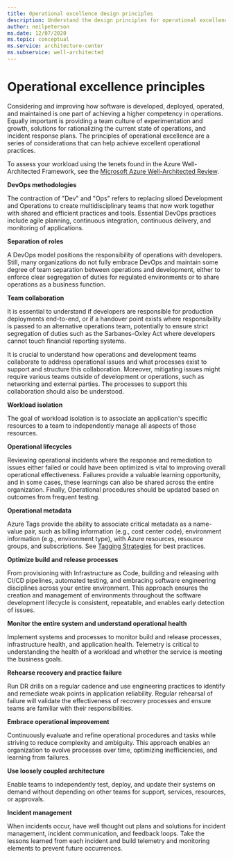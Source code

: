 ```yaml
---
title: Operational excellence design principles
description: Understand the design principles for operational excellence within the Azure Well-Architected Framework.
author: neilpeterson
ms.date: 12/07/2020
ms.topic: conceptual
ms.service: architecture-center
ms.subservice: well-architected
---
```


# Operational excellence principles

Considering and improving how software is developed, deployed, operated, and maintained is one part of achieving a higher competency in operations. Equally important is providing a team culture of experimentation and growth, solutions for rationalizing the current state of operations, and incident response plans. The principles of operational excellence are a series of considerations that can help achieve excellent operational practices.

To assess your workload using the tenets found in the Azure Well-Architected Framework, see the [Microsoft Azure Well-Architected Review](/assessments/?id=azure-architecture-review&mode=pre-assessment).

<a id="methodologies">**DevOps methodologies**</a>

The contraction of "Dev" and "Ops" refers to replacing siloed Development and Operations to create multidisciplinary teams that now work together with shared and efficient practices and tools. Essential DevOps practices include agile planning, continuous integration, continuous delivery, and monitoring of applications.

<a id="roles">**Separation of roles**</a>

A DevOps model positions the responsibility of operations with developers. Still, many organizations do not fully embrace DevOps and maintain some degree of team separation between operations and development, either to enforce clear segregation of duties for regulated environments or to share operations as a business function.

**Team collaboration**

It is essential to understand if developers are responsible for production deployments end-to-end, or if a handover point exists where responsibility is passed to an alternative operations team, potentially to ensure strict segregation of duties such as the Sarbanes-Oxley Act where developers cannot touch financial reporting systems.

It is crucial to understand how operations and development teams collaborate to address operational issues and what processes exist to support and structure this collaboration. Moreover, mitigating issues might require various teams outside of development or operations, such as networking and external parties. The processes to support this collaboration should also be understood.

**Workload isolation**

The goal of workload isolation is to associate an application's specific resources to a team to independently manage all aspects of those resources.

<a id="lifecycles">**Operational lifecycles**</a>

Reviewing operational incidents where the response and remediation to issues either failed or could have been optimized is vital to improving overall operational effectiveness. Failures provide a valuable learning opportunity, and in some cases, these learnings can also be shared across the entire organization. Finally, Operational procedures should be updated based on outcomes from frequent testing.

<a id="metadata">**Operational metadata**</a>

Azure Tags provide the ability to associate critical metadata as a name-value pair, such as billing information (e.g., cost center code), environment information (e.g., environment type), with Azure resources, resource groups, and subscriptions. See [Tagging Strategies](/azure/cloud-adoption-framework/ready/azure-best-practices/naming-and-tagging#naming-and-tagging-strategy)  for best practices.

**Optimize build and release processes**

From provisioning with Infrastructure as Code, building and releasing with CI/CD pipelines, automated testing, and embracing software engineering disciplines across your entire environment. This approach ensures the creation and management of environments throughout the software development lifecycle is consistent, repeatable, and enables early detection of issues.

**Monitor the entire system and understand operational health**

Implement systems and processes to monitor build and release processes, infrastructure health, and application health. Telemetry is critical to understanding the health of a workload and whether the service is meeting the business goals.

**Rehearse recovery and practice failure**

Run DR drills on a regular cadence and use engineering practices to identify and remediate weak points in application reliability. Regular rehearsal of failure will validate the effectiveness of recovery processes and ensure teams are familiar with their responsibilities.

**Embrace operational improvement**

Continuously evaluate and refine operational procedures and tasks while striving to reduce complexity and ambiguity. This approach enables an organization to evolve processes over time, optimizing inefficiencies, and learning from failures.

**Use loosely coupled architecture**

Enable teams to independently test, deploy, and update their systems on demand without depending on other teams for support, services, resources, or approvals.

**Incident management**

When incidents occur, have well thought out plans and solutions for incident management, incident communication, and feedback loops. Take the lessons learned from each incident and build telemetry and monitoring elements to prevent future occurrences. 
